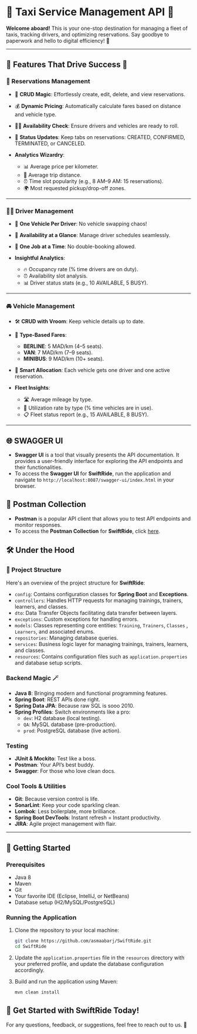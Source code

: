 # 🚖 Taxi Service Management API 🚖
**Welcome aboard!** This is your one-stop destination for managing a fleet of taxis, tracking drivers, and optimizing reservations. Say goodbye to paperwork and hello to digital efficiency! 🎉

---

## 🌟 Features That Drive Success 🌟

### 🚀 Reservations Management
- 📝 **CRUD Magic**: Effortlessly create, edit, delete, and view reservations.
- 💰 **Dynamic Pricing**: Automatically calculate fares based on distance and vehicle type.
- 👨‍✈️ **Availability Check**: Ensure drivers and vehicles are ready to roll.
- 🔄 **Status Updates**: Keep tabs on reservations: CREATED, CONFIRMED, TERMINATED, or CANCELED.

- **Analytics Wizardry**:
    - 📊 Average price per kilometer.
    - 🚗 Average trip distance.
    - ⏰ Time slot popularity (e.g., 8 AM–9 AM: 15 reservations).
    - 🌍 Most requested pickup/drop-off zones.

---

### 🧑‍✈️ Driver Management
- 🚗 **One Vehicle Per Driver**: No vehicle swapping chaos!
- 📅 **Availability at a Glance**: Manage driver schedules seamlessly.
- 📵 **One Job at a Time**: No double-booking allowed.

- **Insightful Analytics**:
    - 🔥 Occupancy rate (% time drivers are on duty).
    - ⏰ Availability slot analysis.
    - 📊 Driver status stats (e.g., 10 AVAILABLE, 5 BUSY).

---

### 🚘 Vehicle Management
- 🛠 **CRUD with Vroom**: Keep vehicle details up to date.
- 💸 **Type-Based Fares**:
    - **BERLINE**: 5 MAD/km (4–5 seats).
    - **VAN**: 7 MAD/km (7–9 seats).
    - **MINIBUS**: 9 MAD/km (10+ seats).
- 🚦 **Smart Allocation**: Each vehicle gets one driver and one active reservation.

- **Fleet Insights**:
    - 🛣 Average mileage by type.
    - 🚗 Utilization rate by type (% time vehicles are in use).
    - 📋 Fleet status report (e.g., 15 AVAILABLE, 8 BUSY).

---

## 🌐 SWAGGER UI

- **Swagger UI** is a tool that visually presents the API documentation. It provides a user-friendly interface for exploring the API endpoints and their functionalities.
- To access the **Swagger UI** for **SwiftRide**, run the application and navigate to `http://localhost:8087/swagger-ui/index.html` in your browser.

## 🧩 Postman Collection

- **Postman** is a popular API client that allows you to test API endpoints and monitor responses.
- To access the **Postman Collection** for **SwiftRide**, click [here](https://swiftride.postman.co/workspace/swiftRide-Workspace~6a0684b1-c2e4-4273-81b6-afde2de9ad7b/collection/33948002-ffdbdae3-e5fa-490c-92f0-55a653518f8a).


## 🛠 Under the Hood

### 📁 Project Structure

Here's an overview of the project structure for **SwiftRide**:

- `config`: Contains configuration classes for **Spring Boot** and **Exceptions**.
- `controllers`: Handles HTTP requests for managing trainings, trainers, learners, and classes.
- `dto`: Data Transfer Objects facilitating data transfer between layers.
- `exceptions`: Custom exceptions for handling errors.
- `models`: Classes representing core entities: `Training`, `Trainers`, `Classes` , `Learners`, and associated enums.
- `repositories`: Managing database queries.
- `services`: Business logic layer for managing trainings, trainers, learners, and classes.
- `resources`: Contains configuration files such as `application.properties` and database setup scripts.


### Backend Magic 🪄
- **Java 8**: Bringing modern and functional programming features.
- **Spring Boot**: REST APIs done right.
- **Spring Data JPA**: Because raw SQL is sooo 2010.
- **Spring Profiles**: Switch environments like a pro:
    - `dev`: H2 database (local testing).
    - `QA`: MySQL database (pre-production).
    - `prod`: PostgreSQL database (live action).

### Testing
- **JUnit & Mockito**: Test like a boss.
- **Postman**: Your API’s best buddy.
- **Swagger**: For those who love clean docs.

### Cool Tools & Utilities
- **Git**: Because version control is life.
- **SonarLint**: Keep your code sparkling clean.
- **Lombok**: Less boilerplate, more brilliance.
- **Spring Boot DevTools**: Instant refresh = Instant productivity.
- **JIRA**: Agile project management with flair.

---

## 🚀 Getting Started

### Prerequisites
- Java 8
- Maven
- Git
- Your favorite IDE (Eclipse, IntelliJ, or NetBeans)
- Database setup (H2/MySQL/PostgreSQL)

### Running the Application

1. Clone the repository to your local machine:
   ```bash
   git clone https://github.com/asmaabarj/SwiftRide.git
   cd SwiftRide
   ```

2. Update the `application.properties` file in the `resources` directory with your preferred profile, and update the database configuration accordingly.

3. Build and run the application using Maven:
   ```bash
   mvn clean install
   ```

## 🎉 Get Started with SwiftRide Today!

For any questions, feedback, or suggestions, feel free to reach out to us. 📧
